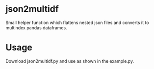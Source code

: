 # json2multidf
Small helper function which flattens nested json files and converts it to multindex pandas dataframes.

# Usage

Download json2multidf.py and use as shown in the example.py.
